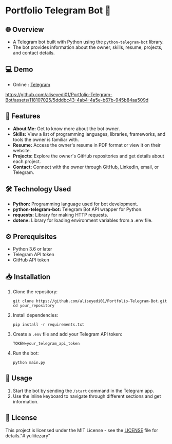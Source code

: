 # Portfolio Telegram Bot 🤖

## 🌐 Overview

- A Telegram bot built with Python using the `python-telegram-bot` library.
- The bot provides information about the owner, skills, resume, projects, and contact details.

## 💻 Demo

- Online : [Telegram](https://t.me/aliseyedibot)


https://github.com/aliseyedi01/Portfolio-Telegram-Bot/assets/118107025/5dddbc43-4ab4-4a5e-b67b-945b84aa509d




## 🚀 Features

- **About Me:** Get to know more about the bot owner.
- **Skills:** View a list of programming languages, libraries, frameworks, and tools the owner is familiar with.
- **Resume:** Access the owner's resume in PDF format or view it on their website.
- **Projects:** Explore the owner's GitHub repositories and get details about each project.
- **Contact:** Connect with the owner through GitHub, LinkedIn, email, or Telegram.

## 🛠️ Technology Used

- **Python:** Programming language used for bot development.
- **python-telegram-bot:** Telegram Bot API wrapper for Python.
- **requests:** Library for making HTTP requests.
- **dotenv:** Library for loading environment variables from a .env file.

## ⚙️ Prerequisites

- Python 3.6 or later
- Telegram API token
- GitHub API token 

## 📥 Installation

1. Clone the repository:

    ```
    git clone https://github.com/aliseyedi01/Portfolio-Telegram-Bot.git
    cd your_repository
    ```

2. Install dependencies:

    ```
    pip install -r requirements.txt
    ```

3. Create a `.env` file and add your Telegram API token:

    ```
    TOKEN=your_telegram_api_token
    ```

4. Run the bot:

    ```
    python main.py
    ```

## 📝 Usage

1. Start the bot by sending the `/start` command in the Telegram app.
2. Use the inline keyboard to navigate through different sections and get information.


## 📄 License

This project is licensed under the MIT License - see the [LICENSE](LICENSE) file for details."# yuliitezary" 

